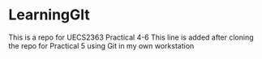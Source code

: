 # LearningGIt
This is a repo for UECS2363 Practical 4-6
This line is added after cloning the repo for Practical 5 using Git in my own workstation

